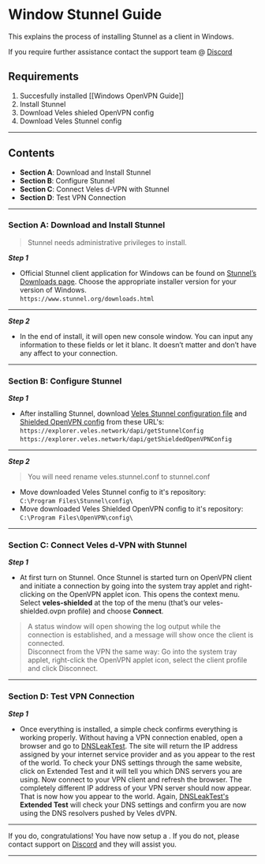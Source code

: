 
# Window Stunnel Guide
This explains the process of installing Stunnel as a client in Windows.

If you require further assistance contact the support team @ [Discord](https://discord.gg/P528fGg)

## Requirements
1) Succesfully installed [[Windows OpenVPN Guide]]
2) Install Stunnel
3) Download Veles shieled OpenVPN config
4) Download Veles Stunnel config
***

## Contents
* **Section A**: Download and Install Stunnel
* **Section B**: Configure Stunnel
* **Section C**: Connect Veles d-VPN with Stunnel
* **Section D**: Test VPN Connection
***

### Section A: Download and Install Stunnel

> Stunnel needs administrative privileges to install.

***Step 1***
* Official Stunnel client application for Windows can be found on [Stunnel’s Downloads page](https://www.stunnel.org/downloads.html). Choose the appropriate installer version for your version of Windows.  
`https://www.stunnel.org/downloads.html`
***

***Step 2***
* In the end of install, it will open new console window. You can input any information to these fields or let it blanc. It doesn’t matter and don’t have any affect to your connection.

***

### Section B: Configure Stunnel

***Step 1***
* After installing Stunnel, download [Veles Stunnel configuration file](https://explorer.veles.network/dapi/getStunnelConfig) and [Shielded OpenVPN config](https://explorer.veles.network/dapi/getShieldedOpenVPNConfig) from these URL's:  
`https://explorer.veles.network/dapi/getStunnelConfig`  
`https://explorer.veles.network/dapi/getShieldedOpenVPNConfig`  
***
  
***Step 2***

>You will need rename veles.stunnel.conf to stunnel.conf

* Move downloaded Veles Stunnel config to it's repository:    
`C:\Program Files\Stunnel\config\`  
* Move downloaded Veles Shielded OpenVPN config to it's repository:    
`C:\Program Files\OpenVPN\config\`    
***

### Section C: Connect Veles d-VPN with Stunnel
***Step 1***
* At first turn on Stunnel. Once Stunnel is started turn on OpenVPN client and initiate a connection by going into the system tray applet and right-clicking on the OpenVPN applet icon. This opens the context menu. Select **veles-shielded** at the top of the menu (that’s our veles-shielded.ovpn profile) and choose **Connect**.

> A status window will open showing the log output while the connection is established, and a message will show once the client is connected.  
> Disconnect from the VPN the same way: Go into the system tray applet, right-click the OpenVPN applet icon, select the client profile and click Disconnect.

***

### Section D: Test VPN Connection

***Step 1***
* Once everything is installed, a simple check confirms everything is working properly. Without having a VPN connection enabled, open a browser and go to [DNSLeakTest](https://www.dnsleaktest.com/).
The site will return the IP address assigned by your internet service provider and as you appear to the rest of the world. To check your DNS settings through the same website, click on Extended Test and it will tell you which DNS servers you are using.
Now connect to your VPN client and refresh the browser. The completely different IP address of your VPN server should now appear. That is now how you appear to the world. Again, [DNSLeakTest's](https://www.dnsleaktest.com/) **Extended Test** will check your DNS settings and confirm you are now using the DNS resolvers pushed by Veles dVPN.
***

If you do, congratulations! You have now setup a . If you do not, please contact support on [Discord](https://discord.gg/P528fGg) and they will assist you.  
***
